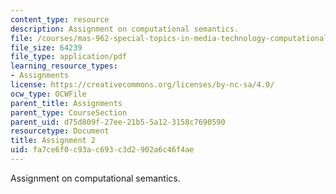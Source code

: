```yaml
---
content_type: resource
description: Assignment on computational semantics.
file: /courses/mas-962-special-topics-in-media-technology-computational-semantics-fall-2002/fa7ce6f0c93ac693c3d2902a6c46f4ae_a2.pdf
file_size: 64239
file_type: application/pdf
learning_resource_types:
- Assignments
license: https://creativecommons.org/licenses/by-nc-sa/4.0/
ocw_type: OCWFile
parent_title: Assignments
parent_type: CourseSection
parent_uid: d75d809f-27ee-21b5-5a12-3158c7690590
resourcetype: Document
title: Assignment 2
uid: fa7ce6f0-c93a-c693-c3d2-902a6c46f4ae
---
```

Assignment on computational semantics.